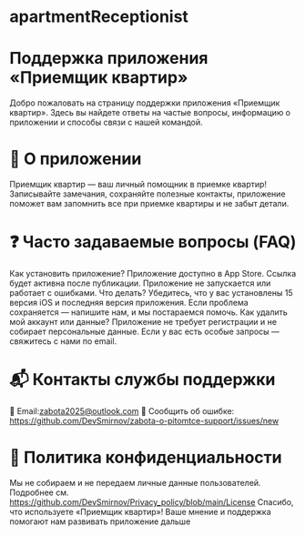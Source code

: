 # apartmentReceptionist

# Поддержка приложения «Приемщик квартир»

Добро пожаловать на страницу поддержки приложения «Приемщик квартир». Здесь вы найдете ответы на частые вопросы, информацию о приложении и способы связи с нашей командой.

# 📱 О приложении

Приемщик квартир — ваш личный помощник в приемке квартир!
Записывайте замечания, сохраняйте полезные контакты, приложение поможет вам запомнить все при приемке квартиры и не забыт детали.

# ❓ Часто задаваемые вопросы (FAQ)

Как установить приложение?
Приложение доступно в App Store. Ссылка будет активна после публикации.
Приложение не запускается или работает с ошибками. Что делать?
Убедитесь, что у вас установлены 15 версия iOS и последняя версия приложения. Если проблема сохраняется — напишите нам, и мы постараемся помочь.
Как удалить мой аккаунт или данные?
Приложение не требует регистрации и не собирает персональные данные. Если у вас есть особые запросы — свяжитесь с нами по email.

# 📬 Контакты службы поддержки

📧 Email:zabota2025@outlook.com 🐞 Сообщить об ошибке: https://github.com/DevSmirnov/zabota-o-pitomtce-support/issues/new

# 🔐 Политика конфиденциальности

Мы не собираем и не передаем личные данные пользователей. Подробнее см. https://github.com/DevSmirnov/Privacy_policy/blob/main/License
Спасибо, что используете «Приемщик квартир»! Ваше мнение и поддержка помогают нам развивать приложение дальше
